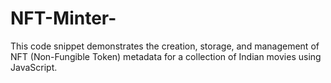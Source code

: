 # NFT-Minter-
This code snippet demonstrates the creation, storage, and management of NFT (Non-Fungible Token) metadata for a collection of Indian movies using JavaScript.
